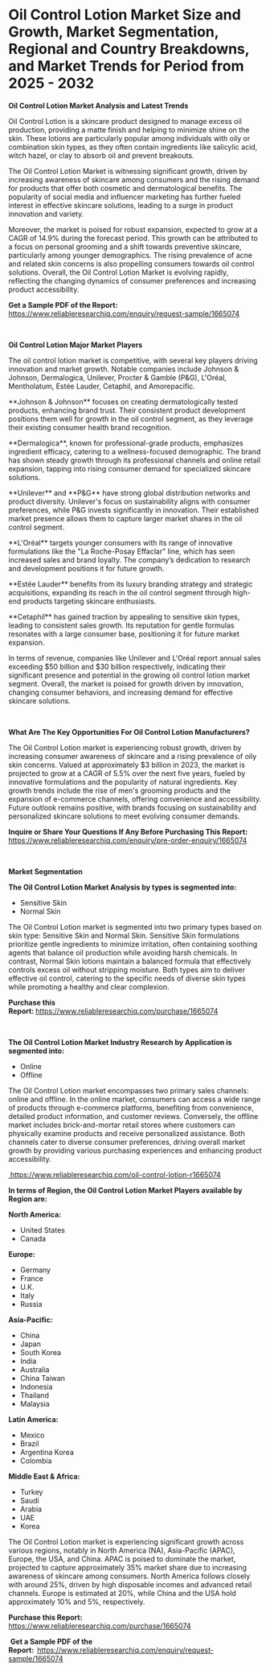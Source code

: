 <p><h1>Oil Control Lotion Market Size and Growth, Market Segmentation, Regional and Country Breakdowns, and Market Trends for Period from 2025 -  2032</h1></p><p><strong>Oil Control Lotion Market Analysis and Latest Trends</strong></p>
<p><p>Oil Control Lotion is a skincare product designed to manage excess oil production, providing a matte finish and helping to minimize shine on the skin. These lotions are particularly popular among individuals with oily or combination skin types, as they often contain ingredients like salicylic acid, witch hazel, or clay to absorb oil and prevent breakouts. </p><p>The Oil Control Lotion Market is witnessing significant growth, driven by increasing awareness of skincare among consumers and the rising demand for products that offer both cosmetic and dermatological benefits. The popularity of social media and influencer marketing has further fueled interest in effective skincare solutions, leading to a surge in product innovation and variety. </p><p>Moreover, the market is poised for robust expansion, expected to grow at a CAGR of 14.9% during the forecast period. This growth can be attributed to a focus on personal grooming and a shift towards preventive skincare, particularly among younger demographics. The rising prevalence of acne and related skin concerns is also propelling consumers towards oil control solutions. Overall, the Oil Control Lotion Market is evolving rapidly, reflecting the changing dynamics of consumer preferences and increasing product accessibility.</p></p>
<p><strong>Get a Sample PDF of the Report:&nbsp;</strong> <a href="https://www.reliableresearchiq.com/enquiry/request-sample/1665074?utm_campaign=2876&utm_medium=2&utm_source=Github&utm_content=ia&utm_term=17042025&utm_id=oil-control-lotion">https://www.reliableresearchiq.com/enquiry/request-sample/1665074</a></p>
<p>&nbsp;</p>
<p><strong>Oil Control Lotion Major Market Players</strong></p>
<p><p>The oil control lotion market is competitive, with several key players driving innovation and market growth. Notable companies include Johnson & Johnson, Dermalogica, Unilever, Procter & Gamble (P&G), L'Oréal, Mentholatum, Estée Lauder, Cetaphil, and Amorepacific.</p><p>**Johnson & Johnson** focuses on creating dermatologically tested products, enhancing brand trust. Their consistent product development positions them well for growth in the oil control segment, as they leverage their existing consumer health brand recognition.</p><p>**Dermalogica**, known for professional-grade products, emphasizes ingredient efficacy, catering to a wellness-focused demographic. The brand has shown steady growth through its professional channels and online retail expansion, tapping into rising consumer demand for specialized skincare solutions.</p><p>**Unilever** and **P&G** have strong global distribution networks and product diversity. Unilever's focus on sustainability aligns with consumer preferences, while P&G invests significantly in innovation. Their established market presence allows them to capture larger market shares in the oil control segment.</p><p>**L'Oréal** targets younger consumers with its range of innovative formulations like the "La Roche-Posay Effaclar" line, which has seen increased sales and brand loyalty. The company’s dedication to research and development positions it for future growth.</p><p>**Estée Lauder** benefits from its luxury branding strategy and strategic acquisitions, expanding its reach in the oil control segment through high-end products targeting skincare enthusiasts.</p><p>**Cetaphil** has gained traction by appealing to sensitive skin types, leading to consistent sales growth. Its reputation for gentle formulas resonates with a large consumer base, positioning it for future market expansion.</p><p>In terms of revenue, companies like Unilever and L'Oréal report annual sales exceeding $50 billion and $30 billion respectively, indicating their significant presence and potential in the growing oil control lotion market segment. Overall, the market is poised for growth driven by innovation, changing consumer behaviors, and increasing demand for effective skincare solutions.</p></p>
<p>&nbsp;</p>
<p><strong>What Are The Key Opportunities For Oil Control Lotion Manufacturers?</strong></p>
<p><p>The Oil Control Lotion market is experiencing robust growth, driven by increasing consumer awareness of skincare and a rising prevalence of oily skin concerns. Valued at approximately $3 billion in 2023, the market is projected to grow at a CAGR of 5.5% over the next five years, fueled by innovative formulations and the popularity of natural ingredients. Key growth trends include the rise of men's grooming products and the expansion of e-commerce channels, offering convenience and accessibility. Future outlook remains positive, with brands focusing on sustainability and personalized skincare solutions to meet evolving consumer demands.</p></p>
<p><strong>Inquire or Share Your Questions If Any Before Purchasing This Report:</strong> <a href="https://www.reliableresearchiq.com/enquiry/pre-order-enquiry/1665074?utm_campaign=2876&utm_medium=2&utm_source=Github&utm_content=ia&utm_term=17042025&utm_id=oil-control-lotion">https://www.reliableresearchiq.com/enquiry/pre-order-enquiry/1665074</a></p>
<p>&nbsp;</p>
<p><strong>Market Segmentation</strong></p>
<p><strong>The Oil Control Lotion Market Analysis by types is segmented into:</strong></p>
<p><ul><li>Sensitive Skin</li><li>Normal Skin</li></ul></p>
<p><p>The Oil Control Lotion market is segmented into two primary types based on skin type: Sensitive Skin and Normal Skin. Sensitive Skin formulations prioritize gentle ingredients to minimize irritation, often containing soothing agents that balance oil production while avoiding harsh chemicals. In contrast, Normal Skin lotions maintain a balanced formula that effectively controls excess oil without stripping moisture. Both types aim to deliver effective oil control, catering to the specific needs of diverse skin types while promoting a healthy and clear complexion.</p></p>
<p><strong>Purchase this Report:&nbsp;</strong><a href="https://www.reliableresearchiq.com/purchase/1665074?utm_campaign=2876&utm_medium=2&utm_source=Github&utm_content=ia&utm_term=17042025&utm_id=oil-control-lotion">https://www.reliableresearchiq.com/purchase/1665074</a></p>
<p>&nbsp;</p>
<p><strong>The Oil Control Lotion Market Industry Research by Application is segmented into:</strong></p>
<p><ul><li>Online</li><li>Offline</li></ul></p>
<p><p>The Oil Control Lotion market encompasses two primary sales channels: online and offline. In the online market, consumers can access a wide range of products through e-commerce platforms, benefiting from convenience, detailed product information, and customer reviews. Conversely, the offline market includes brick-and-mortar retail stores where customers can physically examine products and receive personalized assistance. Both channels cater to diverse consumer preferences, driving overall market growth by providing various purchasing experiences and enhancing product accessibility.</p></p>
<p><a href="https://www.reliableresearchiq.com/oil-control-lotion-r1665074?utm_campaign=2876&utm_medium=2&utm_source=Github&utm_content=ia&utm_term=17042025&utm_id=oil-control-lotion">&nbsp;https://www.reliableresearchiq.com/oil-control-lotion-r1665074</a></p>
<p><strong>In terms of Region, the Oil Control Lotion Market Players available by Region are:</strong></p>
<p>
    <p> <strong> North America: </strong>
        <ul>
            <li>United States</li>
            <li>Canada</li>
        </ul>
        </p> 
    <p> <strong> Europe: </strong>
        <ul>
            <li>Germany</li>
            <li>France</li>
            <li>U.K.</li>
            <li>Italy</li>
            <li>Russia</li>
        </ul>
        </p> 
    <p> <strong> Asia-Pacific: </strong>
        <ul>
            <li>China</li>
            <li>Japan</li>
            <li>South Korea</li>
            <li>India</li>
            <li>Australia</li>
            <li>China Taiwan</li>
            <li>Indonesia</li>
            <li>Thailand</li>
            <li>Malaysia</li>
        </ul>
        </p> 
    <p> <strong> Latin America: </strong>
        <ul>
            <li>Mexico</li>
            <li>Brazil</li>
            <li>Argentina Korea</li>
            <li>Colombia</li>
        </ul>
        </p> 
    <p> <strong> Middle East & Africa: </strong>
        <ul>
            <li>Turkey</li>
            <li>Saudi</li>
            <li>Arabia</li>
            <li>UAE</li>
            <li>Korea</li>
        </ul>
    </p>
    </p>
<p><p>The Oil Control Lotion market is experiencing significant growth across various regions, notably in North America (NA), Asia-Pacific (APAC), Europe, the USA, and China. APAC is poised to dominate the market, projected to capture approximately 35% market share due to increasing awareness of skincare among consumers. North America follows closely with around 25%, driven by high disposable incomes and advanced retail channels. Europe is estimated at 20%, while China and the USA hold approximately 10% and 5%, respectively.</p></p>
<p><strong>Purchase this Report: </strong><a href="https://www.reliableresearchiq.com/purchase/1665074?utm_campaign=2876&utm_medium=2&utm_source=Github&utm_content=ia&utm_term=17042025&utm_id=oil-control-lotion">https://www.reliableresearchiq.com/purchase/1665074</a></p>
<p>&nbsp;<strong>Get a Sample PDF of the Report:&nbsp;&nbsp;</strong><a href="https://www.reliableresearchiq.com/enquiry/request-sample/1665074?utm_campaign=2876&utm_medium=2&utm_source=Github&utm_content=ia&utm_term=17042025&utm_id=oil-control-lotion">https://www.reliableresearchiq.com/enquiry/request-sample/1665074</a></p>
<p><strong></strong></p>
<p><p></p><p></p><p></p></p>